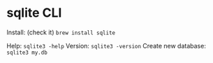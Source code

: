 # sqlite CLI

Install: (check it) `brew install sqlite`

Help: `sqlite3 -help`
Version: `sqlite3 -version`
Create new database: `sqlite3 my.db`
